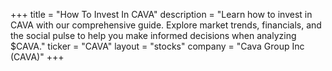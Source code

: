+++
title = "How To Invest In CAVA"
description = "Learn how to invest in CAVA with our comprehensive guide. Explore market trends, financials, and the social pulse to help you make informed decisions when analyzing $CAVA."
ticker = "CAVA"
layout = "stocks"
company = "Cava Group Inc (CAVA)"
+++

